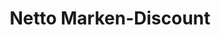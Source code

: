 ---
title: "Netto Marken-Discount"
url: /niederzier/netto-marken-discount-juelicher-strasse/
shop: Supermarkt
---